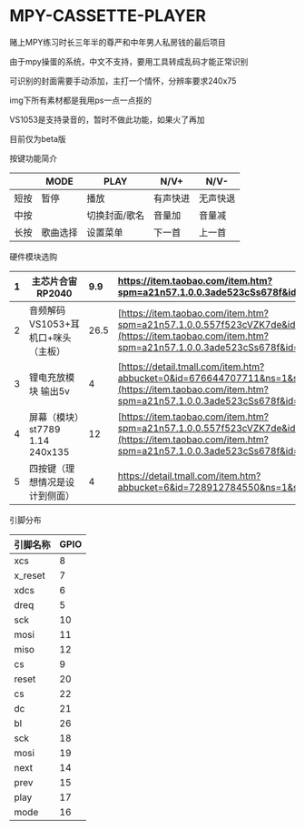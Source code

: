 # MPY-CASSETTE-PLAYER

赌上MPY练习时长三年半的尊严和中年男人私房钱的最后项目

由于mpy操蛋的系统，中文不支持，要用工具转成乱码才能正常识别

可识别的封面需要手动添加，主打一个情怀，分辨率要求240x75

img下所有素材都是我用ps一点一点抠的

VS1053是支持录音的，暂时不做此功能，如果火了再加

目前仅为beta版

按键功能简介

|      | MODE     | PLAY          | N/V+     | N/V-     |
| ---- | -------- | ------------- | -------- | -------- |
| 短按 | 暂停     | 播放          | 有声快进 | 无声快退 |
| 中按 |          | 切换封面/歌名 | 音量加   | 音量减   |
| 长按 | 歌曲选择 | 设置菜单      | 下一首   | 上一首   |

硬件模块选购

| 1    | 主芯片合宙RP2040                   | 9.9  | https://item.taobao.com/item.htm?spm=a21n57.1.0.0.3ade523cSs678f&id=732690270351&ns=1&abbucket=6#detail |
| ---- | ---------------------------------- | :--- | :----------------------------------------------------------- |
| 2    | 音频解码VS1053+耳机口+咪头（主板） | 26.5 | [https://item.taobao.com/item.htm?spm=a21n57.1.0.0.557f523cVZK7de&id=734405324623&ns=1&abbucket=6#detail](https://item.taobao.com/item.htm?spm=a21n57.1.0.0.3ade523cSs678f&id=614439239772&ns=1&abbucket=6#detail) |
| 3    | 锂电充放模块 输出5v                | 4    | [https://detail.tmall.com/item.htm?abbucket=0&id=676644707711&ns=1&spm=a21n57.1.0.0.69cf523cG91SIy&skuId=5029890950425](https://item.taobao.com/item.htm?spm=a21n57.1.0.0.3ade523cSs678f&id=681466242060&ns=1&abbucket=6#detail) |
| 4    | 屏幕（模块）st7789 1.14 240x135    | 12   | [https://item.taobao.com/item.htm?spm=a21n57.1.0.0.557f523cVZK7de&id=719186035447&ns=1&abbucket=6#detail](https://item.taobao.com/item.htm?spm=a21n57.1.0.0.3ade523cSs678f&id=669510720856&ns=1&abbucket=6#detail) |
| 5    | 四按键（理想情况是设计到侧面）     | 4    | https://detail.tmall.com/item.htm?abbucket=6&id=728912784550&ns=1&spm=a21n57.1.0.0.3ade523cSs678f&skuId=5056891289142 |

引脚分布

| 引脚名称 | GPIO |
| -------- | ---- |
| xcs      | 8    |
| x_reset  | 7    |
| xdcs     | 6    |
| dreq     | 5    |
| sck      | 10   |
| mosi     | 11   |
| miso     | 12   |
| cs       | 9    |
| reset    | 20   |
| cs       | 22   |
| dc       | 21   |
| bl       | 26   |
| sck      | 18   |
| mosi     | 19   |
| next     | 14   |
| prev     | 15   |
| play     | 17   |
| mode     | 16   |